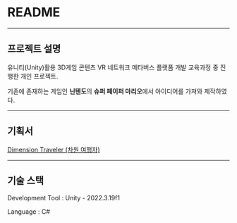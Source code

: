 # README

---

## 프로젝트 설명

유니티(Unity)활용 3D게임 콘텐츠 VR 네트워크 메타버스 플랫폼 개발 교육과정 중 진행한 개인 프로젝트.

기존에 존재하는 게임인 **닌텐도**의 **슈퍼 페이퍼 마리오**에서 아이디어를 가져와 제작하였다.

---

## 기획서

[Dimension Traveler (차원 여행자)](https://www.notion.so/Dimension-Traveler-bd5003dace654e8296ad5da0edc6bc74?pvs=21) 

---

## 기술 스택

Development Tool : Unity - 2022.3.19f1

Language : C#